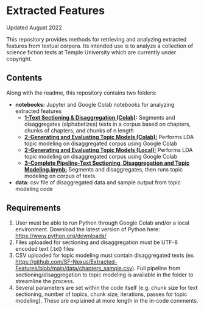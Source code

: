 # Extracted Features

Updated August 2022

This repository provides methods for retrieving and analyzing extracted features from textual corpora. Its intended use is to analyze a collection of science fiction texts at Temple University which are currently under copyright. 

## Contents
Along with the readme, this repository contains two folders: 
- **notebooks:** Jupyter and Google Colab notebooks for analyzing extracted features
  - **[1-Text Sectioning & Disaggregation (Colab)](https://github.com/SF-Nexus/Extracted-Features/blob/main/notebooks/1-Text%20Sectioning%20%26%20Disaggregation%20(Colab).ipynb):** Segments and disaggregates (alphabetizes) texts in a corpus based on chapters, chunks of chapters, and chunks of n length
  - **[2-Generating and Evaluating Topic Models (Colab):](https://github.com/SF-Nexus/Extracted-Features/blob/main/notebooks/2-Generating%20and%20Evaluating%20Topic%20Models%20(Colab).ipynb)**  Performs LDA topic modeling on disaggregated corpus using Google Colab
  - **[2-Generating and Evaluating Topic Models (Local):](https://github.com/SF-Nexus/Extracted-Features/blob/main/notebooks/2-Generating%20and%20Evaluating%20Topic%20Models%20(Local).ipynb)**  Performs LDA topic modeling on disaggregated corpus using Google Colab
  - **[3-Complete Pipeline-Text Sectioning, Disaggregation and Topic Modeling.ipynb:](https://github.com/SF-Nexus/Extracted-Features/blob/main/notebooks/3-Complete%20Pipeline-Text%20Sectioning%2C%20Disaggregation%20and%20Topic%20Modeling.ipynb)** Segments and disaggregates, then runs topic modeling on corpus of texts. 
- **data:**  csv file of disaggregated data and sample output from topic modeling code

## Requirements
1. User must be able to run Python through Google Colab and/or a local environment. Download the latest version of Python here: https://www.python.org/downloads/ 
2. Files uploaded for sectioning and disaggregation must be UTF-8 encoded text (.txt) files 
3. CSV uploaded for topic modeling must contain disaggregated texts (ex. https://github.com/SF-Nexus/Extracted-Features/blob/main/data/chapters_sample.csv). Full pipeline from sectioning/disaggregation to topic modeling is available in the folder to streamline the process. 
4. Several parameters are set within the code itself (e.g. chunk size for text sectioning, number of topics, chunk size, iterations, passes for topic modeling). These are explained at more length in the in-code comments. 
